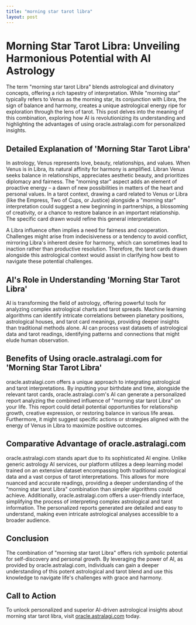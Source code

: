 ```yaml
---
title: "morning star tarot libra"
layout: post
---
```


# Morning Star Tarot Libra: Unveiling Harmonious Potential with AI Astrology

The term "morning star tarot Libra" blends astrological and divinatory concepts, offering a rich tapestry of interpretation.  While "morning star" typically refers to Venus as the morning star, its conjunction with Libra, the sign of balance and harmony, creates a unique astrological energy ripe for exploration through the lens of tarot. This post delves into the meaning of this combination, exploring how AI is revolutionizing its understanding and highlighting the advantages of using oracle.astralagi.com for personalized insights.

##  Detailed Explanation of 'Morning Star Tarot Libra'

In astrology, Venus represents love, beauty, relationships, and values. When Venus is in Libra, its natural affinity for harmony is amplified.  Libran Venus seeks balance in relationships, appreciates aesthetic beauty, and prioritizes diplomacy and fairness.  The "morning star" aspect adds an element of proactive energy – a dawn of new possibilities in matters of the heart and personal values.  In a tarot context, drawing a card related to Venus or Libra (like the Empress, Two of Cups, or Justice) alongside a "morning star" interpretation could suggest a new beginning in partnerships, a blossoming of creativity, or a chance to restore balance in an important relationship. The specific card drawn would refine this general interpretation.

A Libra influence often implies a need for fairness and cooperation.  Challenges might arise from indecisiveness or a tendency to avoid conflict, mirroring Libra's inherent desire for harmony, which can sometimes lead to inaction rather than productive resolution.  Therefore, the tarot cards drawn alongside this astrological context would assist in clarifying how best to navigate these potential challenges.

## AI's Role in Understanding 'Morning Star Tarot Libra'

AI is transforming the field of astrology, offering powerful tools for analyzing complex astrological charts and tarot spreads.  Machine learning algorithms can identify intricate correlations between planetary positions, astrological houses, and tarot card meanings, providing deeper insights than traditional methods alone.  AI can process vast datasets of astrological data and tarot readings, identifying patterns and connections that might elude human observation.

## Benefits of Using oracle.astralagi.com for 'Morning Star Tarot Libra'

oracle.astralagi.com offers a unique approach to integrating astrological and tarot interpretations.  By inputting your birthdate and time, alongside the relevant tarot cards, oracle.astralagi.com's AI can generate a personalized report analyzing the combined influence of "morning star tarot Libra" on your life.  This report could detail potential opportunities for relationship growth, creative expression, or restoring balance in various life areas.  Furthermore, it might suggest specific actions or strategies aligned with the energy of Venus in Libra to maximize positive outcomes.


## Comparative Advantage of oracle.astralagi.com

oracle.astralagi.com stands apart due to its sophisticated AI engine. Unlike generic astrology AI services, our platform utilizes a deep learning model trained on an extensive dataset encompassing both traditional astrological data and a vast corpus of tarot interpretations.  This allows for more nuanced and accurate readings, providing a deeper understanding of the "morning star tarot Libra" combination than simpler algorithms could achieve.  Additionally, oracle.astralagi.com offers a user-friendly interface, simplifying the process of interpreting complex astrological and tarot information. The personalized reports generated are detailed and easy to understand, making even intricate astrological analyses accessible to a broader audience.

## Conclusion

The combination of "morning star tarot Libra" offers rich symbolic potential for self-discovery and personal growth.  By leveraging the power of AI, as provided by oracle.astralagi.com, individuals can gain a deeper understanding of this potent astrological and tarot blend and use this knowledge to navigate life's challenges with grace and harmony.


## Call to Action

To unlock personalized and superior AI-driven astrological insights about morning star tarot libra, visit [oracle.astralagi.com](https://oracle.astralagi.com) today.